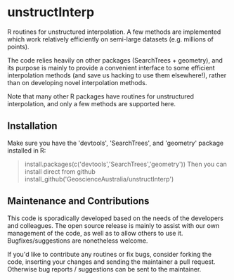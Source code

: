 unstructInterp
==============

R routines for unstructured interpolation. A few methods are implemented which
work relatively efficiently on semi-large datasets (e.g. millions of points).

The code relies heavily on other packages (SearchTrees + geometry), and its
purpose is mainly to provide a convenient interface to some efficient interpolation
methods (and save us hacking to use them elsewhere!), rather than on developing
novel interpolation methods.

Note that many other R packages have routines for unstructured interpolation,
and only a few methods are supported here. 

Installation
------------
Make sure you have the 'devtools', 'SearchTrees', and 'geometry' package installed in R:
>    install.packages(c('devtools','SearchTrees','geometry'))
Then you can install direct from github
>    install_github('GeoscienceAustralia/unstructInterp')

Maintenance and Contributions
-----------------------------

This code is sporadically developed based on the needs of the developers and
colleagues. The open source release is mainly to assist with our own management
of the code, as well as to allow others to use it. Bugfixes/suggestions are
nonetheless welcome. 

If you'd like to contribute any routines or fix bugs, consider forking the
code, inserting your changes and sending the maintainer a pull request.
Otherwise bug reports / suggestions can be sent to the maintainer.

